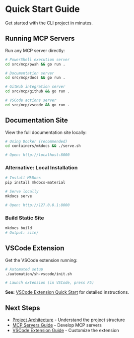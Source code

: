 # Quick Start Guide

Get started with the CLI project in minutes.

## Running MCP Servers

Run any MCP server directly:

```bash
# PowerShell execution server
cd src/mcp/pwsh && go run .

# Documentation server
cd src/mcp/docs && go run .

# GitHub integration server
cd src/mcp/github && go run .

# VSCode actions server
cd src/mcp/vscode && go run .
```

## Documentation Site

View the full documentation site locally:

```bash
# Using Docker (recommended)
cd containers/mkdocs && ./serve.sh

# Open: http://localhost:8000
```

### Alternative: Local Installation

```bash
# Install MkDocs
pip install mkdocs-material

# Serve locally
mkdocs serve

# Open: http://127.0.0.1:8000
```

### Build Static Site

```bash
mkdocs build
# Output: site/
```

## VSCode Extension

Get the VSCode extension running:

```bash
# Automated setup
./automation/sh-vscode/init.sh

# Launch extension (in VSCode, press F5)
```

**See:** [VSCode Extension Quick Start](vscode-extension/QUICKSTART.md) for detailed instructions.

## Next Steps

- [Project Architecture](architecture.md) - Understand the project structure
- [MCP Servers Guide](vscode-extension/mcp-servers.md) - Develop MCP servers
- [VSCode Extension Guide](vscode-extension/index.md) - Customize the extension
